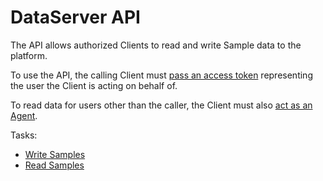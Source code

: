 # DataServer API

The API allows authorized Clients to read and write Sample data to the platform.

To use the API, the calling Client must [pass an access token](../authorization.md#access-token) representing the user the Client is acting on behalf of. 

To read data for users other than the caller, the Client must also [act as an Agent](../agency/index.md).

Tasks:

* [Write Samples](tasks/write_samples.md)
* [Read Samples](tasks/read_samples.md)

